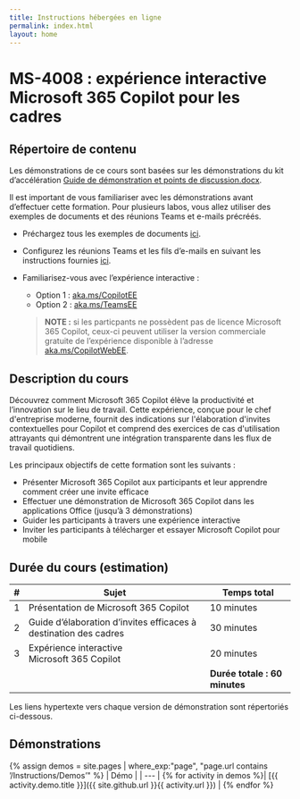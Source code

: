 ```yaml
---
title: Instructions hébergées en ligne
permalink: index.html
layout: home
---
```


# MS-4008 : expérience interactive Microsoft 365 Copilot pour les cadres 

## Répertoire de contenu

Les démonstrations de ce cours sont basées sur les démonstrations du kit d’accélération [Guide de démonstration et points de discussion.docx](https://microsoft.seismic.com/Link/Content/DCJC9CXBThjcFGfJjJXMQ2jXqfCG).

Il est important de vous familiariser avec les démonstrations avant d’effectuer cette formation. Pour plusieurs labos, vous allez utiliser des exemples de documents et des réunions Teams et e-mails précréés.

- Préchargez tous les exemples de documents [ici](https://github.com/MicrosoftLearning/MS-4008-Microsoft-365-Copilot-Interactive-Experience-for-Executives/tree/master/ResourceFiles).
- Configurez les réunions Teams et les fils d’e-mails en suivant les instructions fournies [ici](https://microsoft.seismic.com/Link/Content/DCFPQWmT2DMXC8WJjgjP4H44GWXG).
- Familiarisez-vous avec l’expérience interactive :
    - Option 1 : [aka.ms/CopilotEE](https://aka.ms/CopilotEE)
    - Option 2 : [aka.ms/TeamsEE](https://aka.ms/TeamsEE)

    > **NOTE :** si les particpants ne possèdent pas de licence Microsoft 365 Copilot, ceux-ci peuvent utiliser la version commerciale gratuite de l’expérience disponible à l’adresse [aka.ms/CopilotWebEE](https://aka.ms/CopilotWebEE).

## Description du cours

Découvrez comment Microsoft 365 Copilot élève la productivité et l’innovation sur le lieu de travail. Cette expérience, conçue pour le chef d'entreprise moderne, fournit des indications sur l'élaboration d'invites contextuelles pour Copilot et comprend des exercices de cas d'utilisation attrayants qui démontrent une intégration transparente dans les flux de travail quotidiens.

Les principaux objectifs de cette formation sont les suivants :

- Présenter Microsoft 365 Copilot aux participants et leur apprendre comment créer une invite efficace
- Effectuer une démonstration de Microsoft 365 Copilot dans les applications Office (jusqu’à 3 démonstrations)
- Guider les participants à travers une expérience interactive
- Inviter les participants à télécharger et essayer Microsoft Copilot pour mobile

## Durée du cours (estimation) 

| # | Sujet                                 | Temps total      |
|---|---------------------------------------|-----------------|
| 1 | Présentation de Microsoft 365 Copilot | 10 minutes    |
| 2 | Guide d’élaboration d’invites efficaces à destination des cadres | 30 minutes      |
| 3 | Expérience interactive Microsoft 365 Copilot  | 20 minutes      |
|   |                                       | **Durée totale : 60 minutes** |


Les liens hypertexte vers chaque version de démonstration sont répertoriés ci-dessous.

## Démonstrations

{% assign demos = site.pages | where_exp:"page", "page.url contains ’/Instructions/Demos’" %}
| Démo |
| --- |
{% for activity in demos  %}| [{{ activity.demo.title }}]({{ site.github.url }}{{ activity.url }}) |
{% endfor %}
